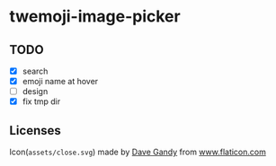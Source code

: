 # twemoji-image-picker

## TODO
- [x] search
- [x] emoji name at hover
- [ ] design
- [x] fix tmp dir

## Licenses 
Icon(`assets/close.svg`) made by [Dave Gandy](https://www.flaticon.com/authors/dave-gandy) from www.flaticon.com